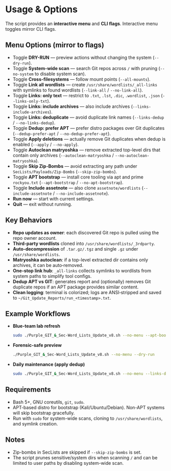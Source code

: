 # Usage & Options

The script provides an **interactive menu** and **CLI flags**. Interactive menu toggles mirror CLI flags.

## Menu Options (mirror to flags)
- Toggle **DRY-RUN** — preview actions without changing the system (`--dry-run`).
- Toggle **System-wide scan** — search Git repos across `/` with pruning (`--no-system` to disable system scan).
- Toggle **Cross-filesystems** — follow mount points (`--all-mounts`).
- Toggle **Link all wordlists** — create `/usr/share/wordlists/_all-links` with symlinks to found wordlists (`--link-all` / `--no-link-all`).
- Toggle **Links: only text** — restrict to `.txt`, `.lst`, `.dic`, `.wordlist`, `.json` (`--links-only-txt`).
- Toggle **Links: include archives** — also include archives (`--links-include-archives`).
- Toggle **Links: deduplicate** — avoid duplicate link names (`--links-dedup` / `--no-links-dedup`).
- Toggle **Dedup: prefer APT** — prefer distro packages over Git duplicates (`--dedup-prefer-apt` / `--no-dedup-prefer-apt`).
- Toggle **Apply deletions** — actually remove Git duplicates when dedup is enabled (`--apply` / `--no-apply`).
- Toggle **Autoclean matryoshka** — remove extracted top-level dirs that contain only archives (`--autoclean-matryoshka` / `--no-autoclean-matryoshka`).
- Toggle **Skip Zip-Bombs** — avoid extracting any path under `SecLists/Payloads/Zip-Bombs` (`--skip-zip-bombs`).
- Toggle **APT bootstrap** — install core tooling via apt and prime `rockyou.txt` (`--apt-bootstrap` / `--no-apt-bootstrap`).
- Toggle **Include assetnote** — also clone `assetnote/wordlists` (`--include-assetnote` / `--no-include-assetnote`).
- **Run now** — start with current settings.
- **Quit** — exit without running.

## Key Behaviors
- **Repo updates as owner**: each discovered Git repo is pulled using the repo owner account.
- **Third‑party wordlists** cloned into `/usr/share/wordlists/_3rdparty`.
- **Auto‑decompression** of `.tar.gz/.tgz` and single `.gz` under `/usr/share/wordlists`.
- **Matryoshka autoclean**: if a top-level extracted dir contains only archives, it can be auto‑removed.
- **One-stop link hub**: `_all-links` collects symlinks to wordlists from system paths to simplify tool configs.
- **Dedup APT vs GIT**: generates report and (optionally) removes Git duplicate repos if an APT package provides similar content.
- **Clean logging**: terminal is colorized; logs are ANSI‑stripped and saved to `~/Git_Update_Reports/run_<timestamp>.txt`.

## Example Workflows
- **Blue-team lab refresh**
  ```bash
  sudo ./Purple_GIT_&_Sec-Word_Lists_Update_v8.sh --no-menu --apt-bootstrap --include-assetnote
  ```
- **Forensic-safe preview**
  ```bash
  ./Purple_GIT_&_Sec-Word_Lists_Update_v8.sh --no-menu --dry-run
  ```
- **Daily maintenance (apply dedup)**
  ```bash
  sudo ./Purple_GIT_&_Sec-Word_Lists_Update_v8.sh --no-menu --links-dedup --dedup-prefer-apt --apply
  ```

## Requirements
- Bash 5+, GNU coreutils, `git`, `sudo`.
- APT-based distro for bootstrap (Kali/Ubuntu/Debian). Non-APT systems will skip bootstrap gracefully.
- Run with `sudo` for system-wide scans, cloning to `/usr/share/wordlists`, and symlink creation.

## Notes
- Zip-bombs in SecLists are skipped if `--skip-zip-bombs` is set.
- The script prunes sensitive/system dirs when scanning `/` and can be limited to user paths by disabling system-wide scan.
